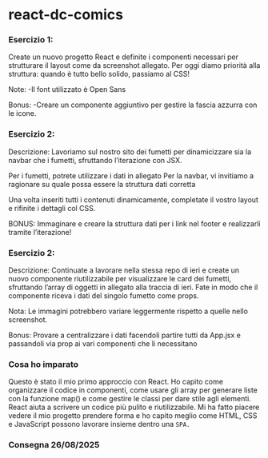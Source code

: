 react-dc-comics
===

### Esercizio 1:
Create un nuovo progetto React e definite i componenti necessari per strutturare il layout come da screenshot allegato.
Per oggi diamo priorità alla struttura: quando è tutto bello solido, passiamo al CSS!

Note:
-Il font utilizzato è Open Sans

Bonus: 
-Creare un componente aggiuntivo per gestire la fascia azzurra con le icone.
### Esercizio 2: 
Descrizione:
Lavoriamo sul nostro sito dei fumetti per dinamicizzare sia la navbar che i fumetti, sfruttando l’iterazione con JSX. 

Per i fumetti, potrete utilizzare i dati in allegato
Per la navbar, vi invitiamo  a ragionare su quale possa essere la struttura dati corretta

Una volta inseriti tutti i contenuti dinamicamente, completate il vostro layout e rifinite i dettagli col CSS.

BONUS:
Immaginare e creare la struttura dati per i link nel footer e realizzarli tramite l’iterazione!

### Esercizio 2: 
Descrizione:
Continuate a lavorare nella stessa repo di ieri e create un nuovo componente riutilizzabile per visualizzare le card dei fumetti, sfruttando l’array di oggetti in allegato alla traccia di ieri. Fate in modo che il componente riceva i dati del singolo fumetto come props.

Nota: Le immagini potrebbero variare leggermente rispetto a quelle nello screenshot.

Bonus: Provare a centralizzare i dati facendoli partire tutti da App.jsx e passandoli via prop ai vari componenti che li necessitano

### Cosa ho imparato 

Questo è stato il mio primo approccio con React. Ho capito come organizzare il codice in componenti, come usare gli array per generare liste con la funzione map() e come gestire le classi per dare stile agli elementi. React aiuta a scrivere un codice più pulito e riutilizzabile. Mi ha fatto piacere vedere il mio progetto prendere forma e ho capito meglio come HTML, CSS e JavaScript possono lavorare insieme dentro una <code>SPA.</code>

### Consegna 26/08/2025
